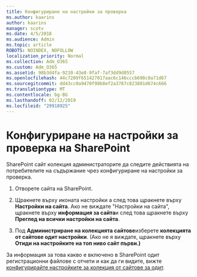 ```yaml
---
title: Конфигуриране на настройки за проверка
ms.author: kaarins
author: kaarins
manager: scotv
ms.date: 4/5/2018
ms.audience: Admin
ms.topic: article
ROBOTS: NOINDEX, NOFOLLOW
localization_priority: Normal
ms.collection: Adm_O365
ms.custom: Adm_O365
ms.assetid: 98b3d4fa-9210-43e8-9faf-7af3dd9d8557
ms.openlocfilehash: 44c7209f651427017aac6c146cccb698c0a71d67
ms.sourcegitcommit: dd43cc0a9470f98b8ef2a3787c823801d674c666
ms.translationtype: MT
ms.contentlocale: bg-BG
ms.lasthandoff: 02/12/2019
ms.locfileid: "29918925"
---
```

# <a name="configure-sharepoint-audit-settings"></a>Конфигуриране на настройки за проверка на SharePoint

SharePoint сайт колекция администраторите да следите действията на потребителите на съдържание чрез конфигуриране на настройки за проверка.
  
1. Отворете сайта на SharePoint.
    
2. Щракнете върху иконата настройки а след това щракнете върху **Настройки на сайта**. Ако не виждате "Настройки на сайта", щракнете върху **информация за сайта**и след това щракнете върху **Преглед на всички настройки на сайта**.
    
3. Под **Администриране на колекцията сайтове**изберете **колекцията от сайтове одит настройки**. (Ако не я виждате, щракнете върху **Отиди на настройките на топ ниво сайт първи.)** 
    
За информация за това какво е включено в SharePoint одит регистрационни файлове с отчети и как да ги видите, вижте [конфигурирайте настройките за колекция от сайтове за одит](https://go.microsoft.com/fwlink/?linkid=404050).
  

